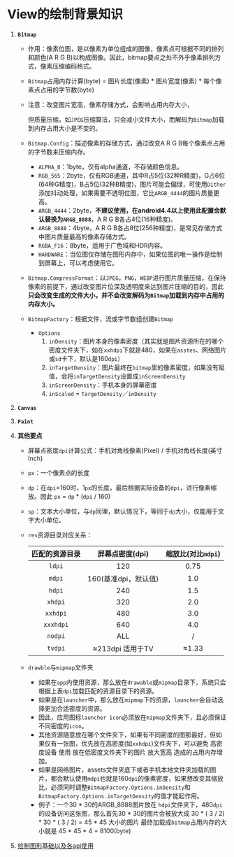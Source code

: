 # View的绘制背景知识

1. **`Bitmap`**
   * 作用：像素位图，是以像素为单位组成的图像，像素点可根据不同的排列和颜色(A R G B)以构成图像。因此，bitmap要点之处不外乎像素排列方式，像素压缩编码格式。

   * `Bitmap`占用内存计算(byte) = 图片长度(像素) * 图片宽度(像素) * 每个像素点占用的字节数(byte)

   * 注意：改变图片宽高，像素存储方式，会影响占用内存大小，

     ​			但质量压缩，如`JPEG`压缩算法，只会减小文件大小，而解码为`Bitmap`加载到内存占用大小是不变的。

   * `Bitmap.Config`：描述像素的存储方式，通过改变A R G B每个像素点占用的字节数来压缩内存。
     
     * `ALPHA_8`：1byte，仅有alpha通道，不存储颜色信息。
     * `RGB_565`：2byte，仅有RGB通道，其中R占5位(32种R精度)，G占6位(64种G精度)，B占5位(32种B精度)，图片可能会偏绿，可使用`Dither`添加抖动处理，如果需要不透明位图，它比`ARGB_4444`的图片质量更高。
     * `ARGB_4444`：2byte，**不建议使用，在android4.4以上使用此配置会默认替换为`ARGB_8888`**，A R G B各占4位(16种精度)。
     * `ARGB_8888`：4byte，A R G B各占8位(256种精度)，是常见存储方式中图片质量最高的像素存储方式。
     * `RGBA_F16`：8byte，适用于广色域和HDR内容。
     * `HARDWARE`：当位图仅存储在图形内存中，如果位图的唯一操作是绘制到屏幕上，可以考虑使用它。
     
   * `Bitmap.CompressFormat`：以`JPEG`，`PNG`，`WEBP`进行图片质量压缩，在保持像素的前提下，通过改变图片位深及透明度来达到图片压缩的目的，因此**只会改变生成的文件大小，并不会改变解码为`Bitmap`加载到内存中占用的内存大小。**

   * `BitmapFactory`：根据文件，流或字节数组创建`Bitmap`

     * `Options`
       1. `inDensity`：图片本身的像素密度（其实就是图片资源所在的哪个密度文件夹下，如在`xxhdpi`下就是480，如果在`asstes`、网络图片或`sd`卡下，默认是160`dpi`）
       2. `inTargetDensity`：图片最终在`bitmap`里的像素密度，如果没有赋值，会将`inTargetDensity`设置成`inScreenDensity`
       3. `inScreenDensity`：手机本身的屏幕密度
       4. `inScaled`  = `TargetDensity`／`inDensity`

2. **`Canvas`**

3. **`Paint`**

4. **其他要点**

   * 屏幕点密度`dpi`计算公式：手机对角线像素(Pixel) / 手机对角线长度(英寸 Inch)

   * `px`：一个像素点的长度

   * `dp`：在`dpi`=160时，1`px`的长度，最后根据实际设备的`dpi`，进行像素缩放。因此 `px` = `dp` * (`dpi` / 160)

   * `sp`：文本大小单位，与`dp`同理，默认情况下，等同于`dp`大小，仅能用于文字大小单位。

   * `res`资源目录对应关系：

     | 匹配的资源目录 |   屏幕点密度(dpi)    | 缩放比(对比`mdpi`) |
     | :------------: | :------------------: | :----------------: |
     |     `ldpi`     |         120          |        0.75        |
     |     `mdpi`     | 160(基准dpi，默认值) |        1.0         |
     |     `hdpi`     |         240          |        1.5         |
     |    `xhdpi`     |         320          |        2.0         |
     |    `xxhdpi`    |         480          |        3.0         |
     |   `xxxhdpi`    |         640          |        4.0         |
     |    `nodpi`     |         ALL          |         /          |
     |    `tvdpi`     |   ≈213dpi 适用于TV   |       ≈1.33        |

   * `drawble`与`mipmap`文件夹

     * 如果在`app`内使用资源，那么放在`drawable`或`mipmap`目录下，系统只会根据上表`dpi`加载匹配的资源目录下的资源。
     * 如果是在`launcher`中，那么放在`mipmap`下的资源，`launcher`会自动选择更加合适密度的资源。
     * 因此，应用图标`launcher icon`必须放在`mipmap`文件夹下，且必须保证不同密度的`icon`。
     * 其他资源随意放在哪个文件夹下，如果有不同密度的图那最好，但如果仅有一张图，优先放在高密度(如`xxhdpi`)文件夹下，可以避免 高密度设备 使用 放在低密度文件夹下的图片 放大宽高 造成的占用内存增加。
     * 如果是网络图片，assets文件夹底下或者手机本地文件夹加载的图片，都会默认使用`mdpi`也就是160`dpi`的像素密度，如果想改变其缩放比，必须同时调整`BitmapFactory.Options.inDensity`和`BitmapFactory.Options.inTargetDensity`的值才能起作用。
     * 例子：一个30 * 30的ARGB_8888图片放在 `hdpi`文件夹下，480`dpi`的设备访问这张图，那么首先30 * 30的图片会被放大成 30 * ( 3 / 2)  * 30 * ( 3 / 2) =  45 * 45 大小的图片 最终加载成`bitmap`占用内存的大小就是 45 * 45 * 4  = 8100(byte)

5. [绘制图形基础以及各api使用](https://github.com/512DIDIDI/ViewDemo)

